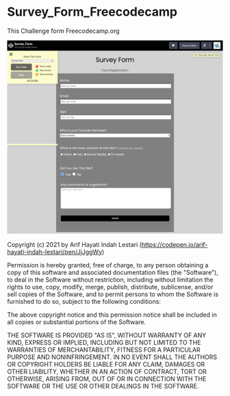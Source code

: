 # Survey_Form_Freecodecamp
This Challenge form Freecodecamp.org

![This is an image](https://github.com/IndahSkr/Survey_Form_Freecodecamp/blob/884e9c1c06822fa237320b379336a86bb8133a92/Survey_Form.png)

Copyright (c) 2021 by Arif Hayati Indah Lestari (https://codepen.io/arif-hayati-indah-lestari/pen/JjJggWy)

Permission is hereby granted, free of charge, to any person obtaining a copy of this software and associated documentation files (the "Software"), to deal in the Software without restriction, including without limitation the rights to use, copy, modify, merge, publish, distribute, sublicense, and/or sell copies of the Software, and to permit persons to whom the Software is furnished to do so, subject to the following conditions:

The above copyright notice and this permission notice shall be included in all copies or substantial portions of the Software.

THE SOFTWARE IS PROVIDED "AS IS", WITHOUT WARRANTY OF ANY KIND, EXPRESS OR IMPLIED, INCLUDING BUT NOT LIMITED TO THE WARRANTIES OF MERCHANTABILITY, FITNESS FOR A PARTICULAR PURPOSE AND NONINFRINGEMENT. IN NO EVENT SHALL THE AUTHORS OR COPYRIGHT HOLDERS BE LIABLE FOR ANY CLAIM, DAMAGES OR OTHER LIABILITY, WHETHER IN AN ACTION OF CONTRACT, TORT OR OTHERWISE, ARISING FROM, OUT OF OR IN CONNECTION WITH THE SOFTWARE OR THE USE OR OTHER DEALINGS IN THE SOFTWARE.

